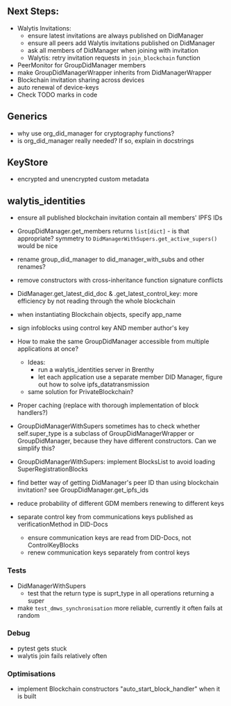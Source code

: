 ## Next Steps:

- Walytis Invitations:
  - ensure latest invitations are always published on DidManager
  - ensure all peers add Walytis invitations published on DidManager
  - ask all members of DidManager when joining with invitation
  - Walytis: retry invitation requests in `join_blockchain` function
- PeerMonitor for GroupDidManager members
- make GroupDidManagerWrapper inherits from DidManagerWrapper
- Blockchain invitation sharing across devices
- auto renewal of device-keys
- Check TODO marks in code

## Generics

- why use org_did_manager for cryptography functions?
- is org_did_manager really needed? If so, explain in docstrings

## KeyStore

- encrypted and unencrypted custom metadata

## walytis_identities

- ensure all published blockchain invitation contain all members' IPFS IDs
- GroupDidManager.get_members returns `list[dict]` - is that appropriate? symmetry to `DidManagerWithSupers.get_active_supers()` would be nice
- rename group_did_manager to did_manager_with_subs and other renames?
- remove constructors with cross-inheritance function signature conflicts
- DidManager.get_latest_did_doc & .get_latest_control_key: more efficiency by not reading through the whole blockchain
- when instantiating Blockchain objects, specify app_name
- sign infoblocks using control key AND member author's key

- How to make the same GroupDidManager accessible from multiple applications at once?
  - Ideas:
    - run a walytis_identities server in Brenthy
    - let each application use a separate member DID Manager, figure out how to solve ipfs_datatransmission
  - same solution for PrivateBlockchain?
- Proper caching (replace with thorough implementation of block handlers?)

- GroupDidManagerWithSupers sometimes has to check whether self.super_type is a subclass of GroupDidManagerWrapper or GroupDidManager, because they have different constructors. Can we simplify this?
- GroupDidManagerWithSupers: implement BlocksList to avoid loading SuperRegistrationBlocks
- find better way of getting DidManager's peer ID than using blockchain invitation? see GroupDidManager.get_ipfs_ids
- reduce probability of different GDM members renewing to different keys
- separate control key from communications keys published as verificationMethod in DID-Docs
  - ensure communication keys are read from DID-Docs, not ControlKeyBlocks
  - renew communication keys separately from control keys

### Tests

- DidManagerWithSupers
  - test that the return type is suprt_type in all operations returning a super
- make `test_dmws_synchronisation` more reliable, currently it often fails at random

### Debug

- pytest gets stuck
- walytis join fails relatively often

### Optimisations

- implement Blockchain constructors "auto_start_block_handler" when it is built
